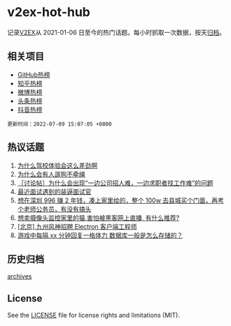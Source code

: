 # v2ex-hot-hub

 记录[V2EX](https://www.v2ex.com/)从 2021-01-06 日至今的热门话题。每小时抓取一次数据，按天[归档](archives)。
 
 ## 相关项目

- [GitHub热榜](https://github.com/lonnyzhang423/github-hot-hub)
- [知乎热榜](https://github.com/lonnyzhang423/zhihu-hot-hub)
- [微博热榜](https://github.com/lonnyzhang423/weibo-hot-hub)
- [头条热榜](https://github.com/lonnyzhang423/toutiao-hot-hub)
- [抖音热榜](https://github.com/lonnyzhang423/douyin-hot-hub)


 `更新时间：2022-07-09 15:07:05 +0800`

## 热议话题

1. [为什么驾校体验会这么差劲啊](https://www.v2ex.com/t/864942)
1. [为什么会有人遛狗不牵绳](https://www.v2ex.com/t/865052)
1. [［讨论帖］为什么会出现“一边公司招人难，一边求职者找工作难”的问题](https://www.v2ex.com/t/865031)
1. [最近面试遇到的装逼面试官](https://www.v2ex.com/t/865045)
1. [想在深圳 996 赚 2 年钱，凑上家里给的，整个 100w 去县城买个门面，再考个老师公务员，有没有搞头](https://www.v2ex.com/t/864949)
1. [想卖摄像头监控家里的猫,害怕被黑客网上直播, 有什么推荐?](https://www.v2ex.com/t/864960)
1. [[北京] 九州风神招聘 Electron 客户端工程师](https://www.v2ex.com/t/864974)
1. [游戏中每隔 xx 分钟回复一格体力 数据库一般是怎么存储的？](https://www.v2ex.com/t/864966)

## 历史归档

[archives](archives)

## License

See the [LICENSE](LICENSE) file for license rights and limitations (MIT).
